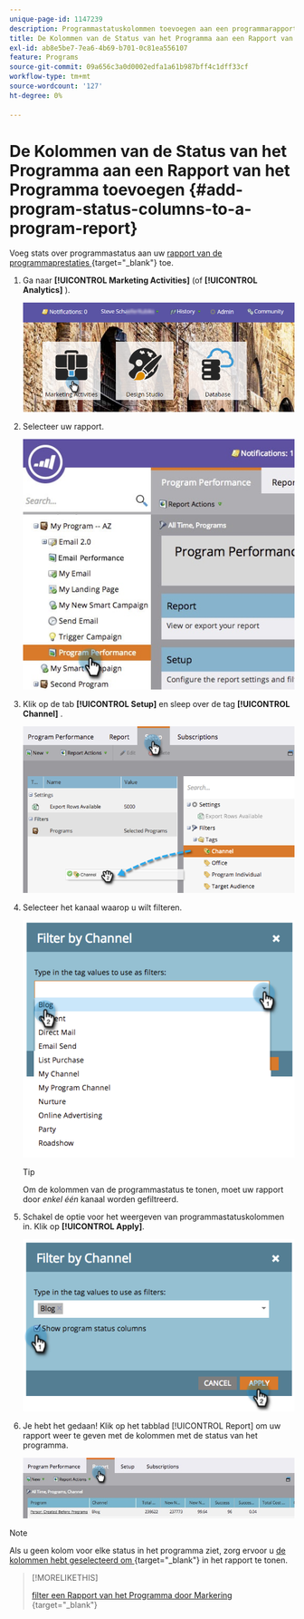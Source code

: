 ```yaml
---
unique-page-id: 1147239
description: Programmastatuskolommen toevoegen aan een programmarapport - Marketo Docs - Productdocumentatie
title: De Kolommen van de Status van het Programma aan een Rapport van het Programma toevoegen
exl-id: ab8e5be7-7ea6-4b69-b701-0c81ea556107
feature: Programs
source-git-commit: 09a656c3a0d0002edfa1a61b987bff4c1dff33cf
workflow-type: tm+mt
source-wordcount: '127'
ht-degree: 0%

---
```


# De Kolommen van de Status van het Programma aan een Rapport van het Programma toevoegen {#add-program-status-columns-to-a-program-report}

Voeg stats over programmastatus aan uw [&#x200B; rapport van de programmaprestaties &#x200B;](/help/marketo/product-docs/core-marketo-concepts/programs/program-performance-report/create-a-program-performance-report.md){target="_blank"} toe.

1. Ga naar **[!UICONTROL Marketing Activities]** (of **[!UICONTROL Analytics]** ).

   ![](assets/login-marketing-activities-2.png)

1. Selecteer uw rapport.

   ![](assets/emailperformance.jpg)

1. Klik op de tab **[!UICONTROL Setup]** en sleep over de tag **[!UICONTROL Channel]** .

   ![](assets/image2014-9-23-16-3a26-3a38.png)

1. Selecteer het kanaal waarop u wilt filteren.

   ![](assets/image2014-9-23-16-3a26-3a48.png)

   >[!TIP]
   >
   >Om de kolommen van de programmastatus te tonen, moet uw rapport door _enkel één_ kanaal worden gefiltreerd.

1. Schakel de optie voor het weergeven van programmastatuskolommen in. Klik op **[!UICONTROL Apply]**.

   ![](assets/image2014-9-23-16-3a26-3a53.png)

1. Je hebt het gedaan! Klik op het tabblad [!UICONTROL Report] om uw rapport weer te geven met de kolommen met de status van het programma.

   ![](assets/programreport.jpg)

>[!NOTE]
>
>Als u geen kolom voor elke status in het programma ziet, zorg ervoor u [&#x200B; de kolommen hebt geselecteerd om &#x200B;](/help/marketo/product-docs/reporting/basic-reporting/editing-reports/select-report-columns.md){target="_blank"} in het rapport te tonen.

>[!MORELIKETHIS]
>
>[&#x200B; filter een Rapport van het Programma door Markering &#x200B;](/help/marketo/product-docs/core-marketo-concepts/programs/program-performance-report/filter-a-program-report-by-tag.md){target="_blank"}
